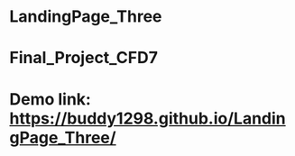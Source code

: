 # LandingPage_Three

# Final_Project_CFD7

# Demo link: https://buddy1298.github.io/LandingPage_Three/
